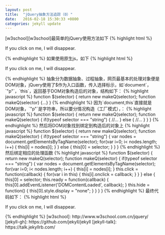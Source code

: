 ```yaml
---
layout: post
title:  "jQuery抽象方法追踪（0）"
date:   2016-02-18 15:30:33 +0800
categories: jekyll update
---
```

[w3school][w3school]最简单的jQuery使用方法如下
{% highlight html %}
<html>
<head>
<script type="text/javascript" src="jquery.js"></script>
<script type="text/javascript">
$(document).ready(function(){
  $("p").click(function(){
  $(this).hide();
  });
});
</script>
</head>
<body>
<p>If you click on me, I will disappear.</p>
</body>
</html> 
{% endhighlight %}
如果使用原生js，如下
{% highlight html %}
<html>
<head>
<script type="text/javascript">
document.addEventListener('DOMContentLoaded', domReadyHandler);
function domReadyHandler() {
	var nodes = document.getElementsByTagName("p");
	for(var i=0; i<nodes.length; i++) {
		nodes[i].onclick = function() {
			this.style.display = "none";
		};
	}
}
</script>
</head>
<body>
<p>If you click on me, I will disappear.</p>
</body>
</html>
{% endhighlight %}
抽象分为数据抽象、过程抽象，网页最基本的处理对象便是DOM对象，jQuery使用了$作为入口函数，传入选择标示，如`document`，`"p"`，`this`，返回基于DOM对象构造后的对象，结构如下：
{% highlight javascript %}
function $(selector) {
	return new makeQ(selector);
	function makeQ(selector) {...}
}
{% endhighlight %}
因为`document,this`直接就是DOM对象，`"p"`是字符串，所以要分情况构造（工厂模式），：
{% highlight javascript %}
function $(selector) {
	return new makeQ(selector);
	function makeQ(selector) {
		if(typeof selector === "string") {
			//...
		} else {
			//...
		}
	}
}
{% endhighlight %}
然后将DOM对象找到绑定到构造后的对象上
{% highlight javascript %}
function $(selector) {
	return new makeQ(selector);
	function makeQ(selector) {
		if(typeof selector === "string") {
			var nodes = document.getElementsByTagName(selector);
			for(var i=0; i< nodes.length; i++) {
				this[i] = nodes[i];
			}
		} else {
			this[0] = selector;
		}
	}
}
{% endhighlight %}
然后绑定相应的处理函数
{% highlight javascript %}
function $(selector) {
	return new makeQ(selector);
	function makeQ(selector) {
		if(typeof selector === "string") {
			var nodes = document.getElementsByTagName(selector);
			for(var i=0; i< nodes.length; i++) {
				this[i] = nodes[i];
			}
			this.click = function(callback) {
				for(var i in this) {
				  this[i].onclick = callback;
				}
			} 			
		} else {
			this[0] = selector;
			this.ready = function(callback) {
				this[0].addEventListener('DOMContentLoaded', callback);
			}
			this.hide = function() {
				this[0].style.display = "none";
			}
		}
	}
}
{% endhighlight %}
最终代码如下：
{% highlight html %}
<html>
<head>
<script type="text/javascript">
$(document).ready(function(){
  $("p").click(function(){
  $(this).hide();
  });
});
function $(selector) {
	return new makeQ(selector);
	function makeQ(selector) {
		if(typeof selector === "string") {
			var nodes = document.getElementsByTagName(selector);
			for(var i=0; i< nodes.length; i++) {
				this[i] = nodes[i];
			}
			this.click = function(callback) {
				for(var i in this) {
				  this[i].onclick = callback;
				}
			} 			
		} else {
			this[0] = selector;
			this.ready = function(callback) {
				this[0].addEventListener('DOMContentLoaded', callback);
			}
			this.hide = function() {
				this[0].style.display = "none";
			}
		}
	}
}
</script>
</head>
<body>
<p>If you click on me, I will disappear.</p>
</body>
</html>
{% endhighlight %}
[w3school]: http://www.w3school.com.cn/jquery/
[jekyll-gh]:   https://github.com/jekyll/jekyll
[jekyll-talk]: https://talk.jekyllrb.com/




